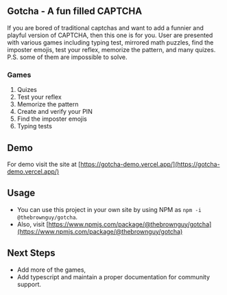 ## Gotcha - A fun filled CAPTCHA
If you are bored of traditional captchas and want to add a funnier and playful version of CAPTCHA, then this one is for you. User are presented with various games including typing test, mirrored math puzzles, find the imposter emojis, test your reflex, memorize the pattern, and many quizes. P.S. some of them are impossible to solve. 

### Games
1. Quizes
2. Test your reflex
3. Memorize the pattern
4. Create and verify your PIN
5. Find the imposter emojis
6. Typing tests

## Demo
For demo visit the site at [https://gotcha-demo.vercel.app/](https://gotcha-demo.vercel.app/)

## Usage
- You can use this project in your own site by using NPM as `npm -i @thebrownguy/gotcha`.
- Also, visit [https://www.npmjs.com/package/@thebrownguy/gotcha](https://www.npmjs.com/package/@thebrownguy/gotcha)

## Next Steps
- Add more of the games,
- Add typescript and maintain a proper documentation for community support.
